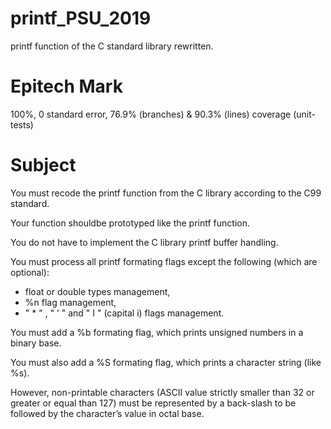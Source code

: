 # printf_PSU_2019
printf function of the C standard library rewritten.

# Epitech Mark
100%, 0 standard error, 76.9% (branches) & 90.3% (lines) coverage (unit-tests)

# Subject
You must recode the printf function from the C library according to the C99 standard. 

Your function shouldbe prototyped like the printf function.

You do not have to implement the C library printf buffer handling.

You must process all printf formating flags except the following (which are optional):
* float or double types management,
* %n flag management,
* " * " , " ’ " and " I " (capital i) flags management.

You must add a %b formating flag, which prints unsigned numbers in a binary base.

You must also add a %S formating flag, which prints a character string (like %s). 

However, non-printable characters (ASCII value strictly smaller than 32 or greater or equal than 127) must be represented by a back-slash to be followed by the character’s value in octal base.
